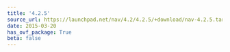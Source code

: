 ```yaml
---
title: '4.2.5'
source_url: https://launchpad.net/nav/4.2/4.2.5/+download/nav-4.2.5.tar.gz
date: 2015-03-20
has_ovf_package: True
beta: false
---
```

